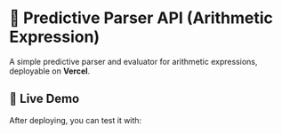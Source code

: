 # 🧮 Predictive Parser API (Arithmetic Expression)

A simple predictive parser and evaluator for arithmetic expressions, deployable on **Vercel**.

## 🚀 Live Demo
After deploying, you can test it with:
